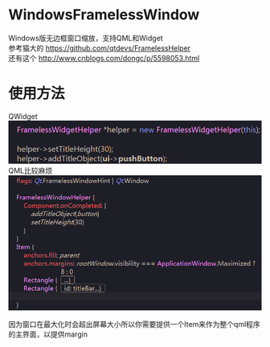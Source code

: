 # WindowsFramelessWindow
Windows版无边框窗口缩放，支持QML和Widget <br />
参考猫大的 https://github.com/qtdevs/FramelessHelper <br />
还有这个 http://www.cnblogs.com/dongc/p/5598053.html <br />

# 使用方法 #
QWidget <br />
![](https://github.com/lowbees/images/blob/master/FramelessWindowHelperWidget.png) <br />
QML比较麻烦 <br />
![](https://github.com/lowbees/images/blob/master/WindowsFramelessHelperQML.png)


因为窗口在最大化时会超出屏幕大小所以你需要提供一个Item来作为整个qml程序的主界面，以提供margin 
